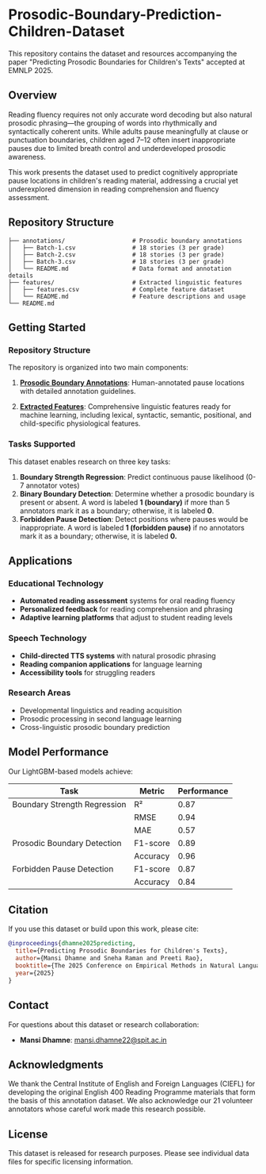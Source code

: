 # Prosodic-Boundary-Prediction-Children-Dataset

This repository contains the dataset and resources accompanying the paper "Predicting Prosodic Boundaries for Children's Texts" accepted at EMNLP 2025.

## Overview

Reading fluency requires not only accurate word decoding but also natural prosodic phrasing—the grouping of words into rhythmically and syntactically coherent units. While adults pause meaningfully at clause or punctuation boundaries, children aged 7–12 often insert inappropriate pauses due to limited breath control and underdeveloped prosodic awareness.

This work presents the dataset used to predict cognitively appropriate pause locations in children's reading material, addressing a crucial yet underexplored dimension in reading comprehension and fluency assessment.

## Repository Structure

```
├── annotations/                   # Prosodic boundary annotations
│   ├── Batch-1.csv                # 18 stories (3 per grade)
│   ├── Batch-2.csv                # 18 stories (3 per grade)  
│   ├── Batch-3.csv                # 18 stories (3 per grade)
│   └── README.md                  # Data format and annotation details
├── features/                      # Extracted linguistic features
│   ├── features.csv               # Complete feature dataset
│   └── README.md                  # Feature descriptions and usage
└── README.md      
```

## Getting Started

### Repository Structure

The repository is organized into two main components:

1. **[Prosodic Boundary Annotations](annotations/README.md)**: Human-annotated pause locations with detailed annotation guidelines.

2. **[Extracted Features](features/README.md)**: Comprehensive linguistic features ready for machine learning, including lexical, syntactic, semantic, positional, and child-specific physiological features.

### Tasks Supported

This dataset enables research on three key tasks:

1. **Boundary Strength Regression**: Predict continuous pause likelihood (0-7 annotator votes)
2. **Binary Boundary Detection**: Determine whether a prosodic boundary is present or absent. A word is labeled **1 (boundary)** if more than 5 annotators mark it as a boundary; otherwise, it is labeled **0**.
3. **Forbidden Pause Detection**: Detect positions where pauses would be inappropriate. A word is labeled **1 (forbidden pause)** if no annotators mark it as a boundary; otherwise, it is labeled **0.**

## Applications

### Educational Technology
- **Automated reading assessment** systems for oral reading fluency
- **Personalized feedback** for reading comprehension and phrasing
- **Adaptive learning platforms** that adjust to student reading levels

### Speech Technology
- **Child-directed TTS systems** with natural prosodic phrasing
- **Reading companion applications** for language learning
- **Accessibility tools** for struggling readers

### Research Areas
- Developmental linguistics and reading acquisition
- Prosodic processing in second language learning
- Cross-linguistic prosodic boundary prediction

## Model Performance

Our LightGBM-based models achieve:

| Task | Metric | Performance |
|------|--------|-------------|
| Boundary Strength Regression | R² | 0.87 |
| | RMSE | 0.94 |
| | MAE | 0.57 |
| Prosodic Boundary Detection | F1-score | 0.89 |
| | Accuracy | 0.96 |
| Forbidden Pause Detection | F1-score | 0.87 |
| | Accuracy | 0.84 |

## Citation

If you use this dataset or build upon this work, please cite:

```bibtex
@inproceedings{dhamne2025predicting,
  title={Predicting Prosodic Boundaries for Children's Texts},
  author={Mansi Dhamne and Sneha Raman and Preeti Rao},
  booktitle={The 2025 Conference on Empirical Methods in Natural Language Processing},
  year={2025}
}
```

## Contact

For questions about this dataset or research collaboration:

- **Mansi Dhamne**: mansi.dhamne22@spit.ac.in

## Acknowledgments

We thank the Central Institute of English and Foreign Languages (CIEFL) for developing the original English 400 Reading Programme materials that form the basis of this annotation dataset. We also acknowledge our 21 volunteer annotators whose careful work made this research possible.

## License

This dataset is released for research purposes. Please see individual data files for specific licensing information.
